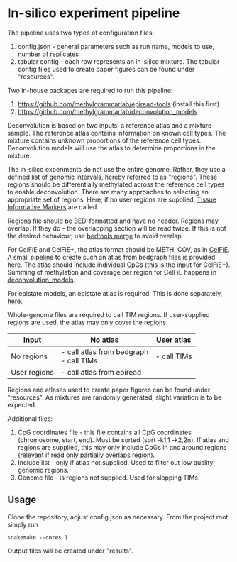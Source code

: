 # In-silico experiment pipeline

The pipeline uses two types of configuration files:
1) config.json - general parameters such as run name, models to use, number of replicates
2) tabular config - each row represents an in-silico mixture. 
The tabular config files used to create paper figures can be found under "resources".

Two in-house packages are required to run this pipeline: 
1) https://github.com/methylgrammarlab/epiread-tools (install this first)
2) https://github.com/methylgrammarlab/deconvolution_models 

Deconvolution is based on two inputs: a reference atlas and a mixture sample. The reference atlas contains information
on known cell types. The mixture contains unknown proportions of the reference cell types. Deconvolution models will 
use the atlas to determine proportions in the mixture.

The in-silico experiments do not use the entire genome. Rather, they use a defined list of genomic 
intervals, hereby referred to as "regions". These regions should be differentially methylated across the reference cell
types to enable deconvolution. There are many approaches to selecting an appropriate set of regions. Here, 
if no user regions are supplied, [Tissue Informative Markers](https://github.com/christacaggiano/celfie) are called.

Regions file should be BED-formatted and have no header. Regions may overlap. If they do - the overlapping section
will be read twice. If this is not the desired behaviour, use [bedtools merge](https://bedtools.readthedocs.io/en/latest/content/tools/merge.html) to avoid overlap. 

For CelFiE and CelFiE+, the atlas format should be METH, COV, as in [CelFiE](https://github.com/christacaggiano/celfie).
A small pipeline to create such an atlas from bedgraph files is provided here. The atlas should include individual
CpGs (this is the input for CelFiE+). Summing of methylation and coverage per region for CelFiE happens in [deconvolution_models](https://github.com/methylgrammarlab/deconvolution_models). 

For epistate models, an epistate atlas is required. This is done separately, [here](https://github.com/methylgrammarlab/proj-epireads).

Whole-genome files are required to call TIM regions. If user-supplied regions are used, the atlas may only cover the regions.

| Input        | No atlas                                    | User atlas  |
|--------------|---------------------------------------------|-------------|
| No regions   | - call atlas from bedgraph<br/> - call TIMs | - call TIMs |
| User regions | - call atlas from epiread                   |             |

Regions and atlases used to create paper figures can be found under "resources". As mixtures are randomly generated,
slight variation is to be expected. 

Additional files:
1) CpG coordinates file - this file contains all CpG coordinates (chromosome, start, end). 
Must be sorted (sort -k1,1 -k2,2n). If atlas and regions are supplied, this may only include CpGs in and around regions
   (relevant if read only partially overlaps region).
2) Include list - only if atlas not supplied. Used to filter out low quality genomic regions.
3) Genome file - is regions not supplied. Used for slopping TIMs. 

## Usage

Clone the repository, adjust config.json as necessary. From the project root simply run
```
snakemake --cores 1
```

Output files will be created under "results". 